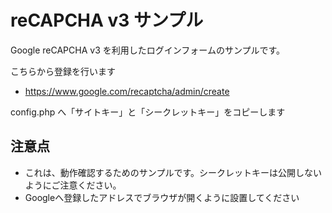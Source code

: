 # reCAPCHA v3 サンプル

Google reCAPCHA v3 を利用したログインフォームのサンプルです。

こちらから登録を行います

- https://www.google.com/recaptcha/admin/create

config.php へ「サイトキー」と「シークレットキー」をコピーします

注意点
-----------

- これは、動作確認するためのサンプルです。シークレットキーは公開しないようにご注意ください。
- Googleへ登録したアドレスでブラウザが開くように設置してください